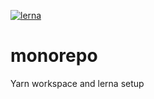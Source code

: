[![lerna](https://img.shields.io/badge/maintained%20with-lerna-cc00ff.svg)](https://lerna.js.org/)
# monorepo
Yarn workspace and lerna setup
